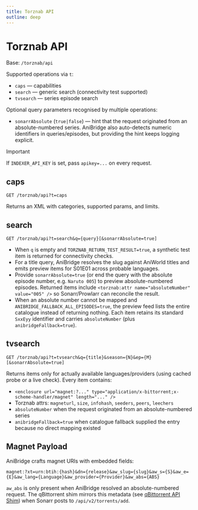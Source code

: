 ```yaml
---
title: Torznab API
outline: deep
---
```


# Torznab API

Base: `/torznab/api`

Supported operations via `t`:

- `caps` — capabilities
- `search` — generic search (connectivity test supported)
- `tvsearch` — series episode search

Optional query parameters recognised by multiple operations:

- `sonarrAbsolute` (`true|false`) — hint that the request originated from an absolute-numbered series. AniBridge also auto-detects numeric identifiers in queries/episodes, but providing the hint keeps logging explicit.

> [!IMPORTANT]
> If `INDEXER_API_KEY` is set, pass `apikey=...` on every request.

## caps

```http
GET /torznab/api?t=caps
```

Returns an XML with categories, supported params, and limits.

## search

```http
GET /torznab/api?t=search&q={query}[&sonarrAbsolute=true]
```

- When `q` is empty and `TORZNAB_RETURN_TEST_RESULT=true`, a synthetic test item is returned for connectivity checks.
- For a title query, AniBridge resolves the slug against AniWorld titles and emits preview items for S01E01 across probable languages.
- Provide `sonarrAbsolute=true` (or end the query with the absolute episode number, e.g. `Naruto 005`) to preview absolute-numbered episodes. Returned items include `<torznab:attr name="absoluteNumber" value="005" />` so Sonarr/Prowlarr can reconcile the result.
- When an absolute number cannot be mapped and `ANIBRIDGE_FALLBACK_ALL_EPISODES=true`, the preview feed lists the entire catalogue instead of returning nothing. Each item retains its standard `SxxEyy` identifier and carries `absoluteNumber` (plus `anibridgeFallback=true`).

## tvsearch

```http
GET /torznab/api?t=tvsearch&q={title}&season={N}&ep={M}[&sonarrAbsolute=true]
```

Returns items only for actually available languages/providers (using cached probe or a live check). Every item contains:

- `<enclosure url="magnet:?..." type="application/x-bittorrent;x-scheme-handler/magnet" length="..." />`
- Torznab attrs: `magneturl`, `size`, `infohash`, `seeders`, `peers`, `leechers`
- `absoluteNumber` when the request originated from an absolute-numbered series
- `anibridgeFallback=true` when catalogue fallback supplied the entry because no direct mapping existed

## Magnet Payload

AniBridge crafts magnet URIs with embedded fields:

```text
magnet:?xt=urn:btih:{hash}&dn={release}&aw_slug={slug}&aw_s={S}&aw_e={E}&aw_lang={Language}&aw_provider={Provider}&aw_abs={ABS}
```

`aw_abs` is only present when AniBridge resolved an absolute-numbered request. The qBittorrent shim mirrors this metadata (see [qBittorrent API Shim](/api/qbittorrent)) when Sonarr posts to `/api/v2/torrents/add`.
